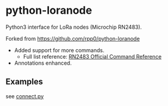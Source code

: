 # python-loranode
Python3 interface for LoRa nodes (Microchip RN2483).

Forked from https://github.com/rpp0/python-loranode
- Added support for more commands.
  - Full list reference: [RN2483 Official Command Reference](https://ww1.microchip.com/downloads/en/DeviceDoc/RN2483-LoRa-Technology-Module-Command-Reference-User-Guide-DS40001784G.pdf)
- Annotations enhanced.


## Examples

see [connect.py](./connect.py)
